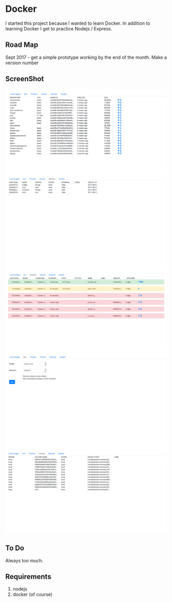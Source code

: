 # Docker
I started this project because I wanted to learn Docker.  In addition to learning Docker I get to practice Nodejs / Express.

## Road Map
Sept 2017 - get a simple prototype working by the end of the month.  Make a version number

## ScreenShot
![Screen Shot Docker Image](https://raw.githubusercontent.com/somethingweird/docker/master/gui/screenshots/ScreenShot_DockerImage.png)
![Screen Shot Docker Network](https://raw.githubusercontent.com/somethingweird/docker/master/gui/screenshots/ScreenShot_DockerNetwork.png)
![Screen Shot Docker Process](https://raw.githubusercontent.com/somethingweird/docker/master/gui/screenshots/ScreenShot_DockerProcess.png)
![Screen Shot Docker Run](https://raw.githubusercontent.com/somethingweird/docker/master/gui/screenshots/ScreenShot_DockerRun.png)
![Screen Shot Docker Volume](https://raw.githubusercontent.com/somethingweird/docker/master/gui/screenshots/ScreenShot_DockerVolume.png)

## To Do
Always too much.

## Requirements
1. nodejs
2. docker (of course)
